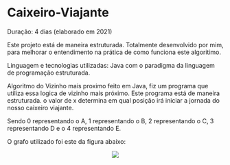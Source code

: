 # Caixeiro-Viajante
Duração: 4 dias (elaborado em 2021)

Este projeto está de  maneira estruturada. Totalmente desenvolvido por mim, para melhorar o entendimento na prática de como funciona este algoritimo.

Linguagem e tecnologias utilizadas: Java com o paradigma da linguagem de programação estruturada.

Algoritmo do Vizinho  mais proximo feito em Java, fiz um programa que utiliza essa logica de vizinho mais próximo. Este programa está de maneira estruturada. o valor de x
determina em qual posição irá iniciar a jornada do nosso caixeiro viajante. 

Sendo 0 representando o A, 1 representando o B, 2 representando o C, 3 representando D e o 4 representando E.

O grafo utilizado foi este da figura abaixo:

<div align="center">
<img src="https://user-images.githubusercontent.com/73189635/139622281-400ab0b4-11db-410c-9fc1-4754496202eb.png""/>
</div>
